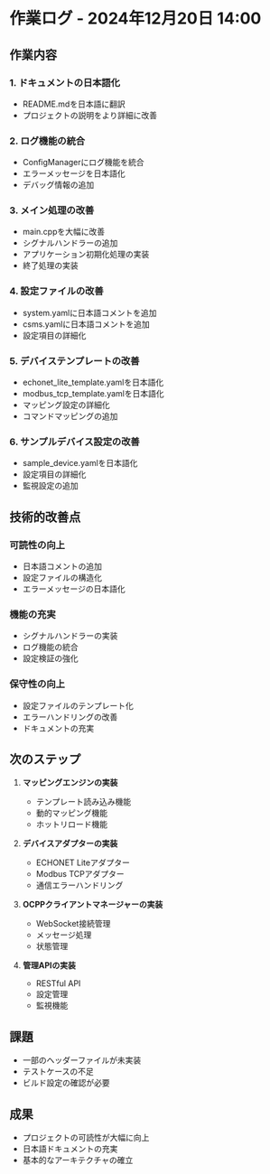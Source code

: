 # 作業ログ - 2024年12月20日 14:00

## 作業内容

### 1. ドキュメントの日本語化
- README.mdを日本語に翻訳
- プロジェクトの説明をより詳細に改善

### 2. ログ機能の統合
- ConfigManagerにログ機能を統合
- エラーメッセージを日本語化
- デバッグ情報の追加

### 3. メイン処理の改善
- main.cppを大幅に改善
- シグナルハンドラーの追加
- アプリケーション初期化処理の実装
- 終了処理の実装

### 4. 設定ファイルの改善
- system.yamlに日本語コメントを追加
- csms.yamlに日本語コメントを追加
- 設定項目の詳細化

### 5. デバイステンプレートの改善
- echonet_lite_template.yamlを日本語化
- modbus_tcp_template.yamlを日本語化
- マッピング設定の詳細化
- コマンドマッピングの追加

### 6. サンプルデバイス設定の改善
- sample_device.yamlを日本語化
- 設定項目の詳細化
- 監視設定の追加

## 技術的改善点

### 可読性の向上
- 日本語コメントの追加
- 設定ファイルの構造化
- エラーメッセージの日本語化

### 機能の充実
- シグナルハンドラーの実装
- ログ機能の統合
- 設定検証の強化

### 保守性の向上
- 設定ファイルのテンプレート化
- エラーハンドリングの改善
- ドキュメントの充実

## 次のステップ

1. **マッピングエンジンの実装**
   - テンプレート読み込み機能
   - 動的マッピング機能
   - ホットリロード機能

2. **デバイスアダプターの実装**
   - ECHONET Liteアダプター
   - Modbus TCPアダプター
   - 通信エラーハンドリング

3. **OCPPクライアントマネージャーの実装**
   - WebSocket接続管理
   - メッセージ処理
   - 状態管理

4. **管理APIの実装**
   - RESTful API
   - 設定管理
   - 監視機能

## 課題

- 一部のヘッダーファイルが未実装
- テストケースの不足
- ビルド設定の確認が必要

## 成果

- プロジェクトの可読性が大幅に向上
- 日本語ドキュメントの充実
- 基本的なアーキテクチャの確立 
